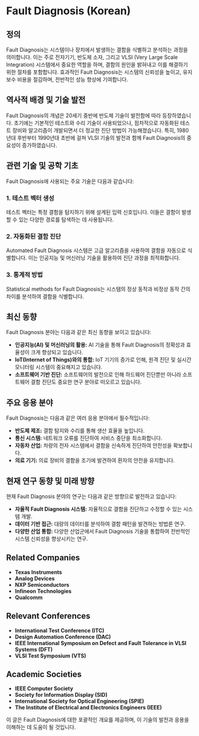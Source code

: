 # Fault Diagnosis (Korean)

## 정의
Fault Diagnosis는 시스템이나 장치에서 발생하는 결함을 식별하고 분석하는 과정을 의미합니다. 이는 주로 전자기기, 반도체 소자, 그리고 VLSI (Very Large Scale Integration) 시스템에서 중요한 역할을 하며, 결함의 원인을 밝혀내고 이를 해결하기 위한 절차를 포함합니다. 효과적인 Fault Diagnosis는 시스템의 신뢰성을 높이고, 유지보수 비용을 절감하며, 전반적인 성능 향상에 기여합니다.

## 역사적 배경 및 기술 발전
Fault Diagnosis의 개념은 20세기 중반에 반도체 기술이 발전함에 따라 등장하였습니다. 초기에는 기본적인 테스트와 수리 기술이 사용되었으나, 점차적으로 자동화된 테스트 장비와 알고리즘이 개발되면서 더 정교한 진단 방법이 가능해졌습니다. 특히, 1980년대 후반부터 1990년대 초반에 걸쳐 VLSI 기술의 발전과 함께 Fault Diagnosis의 중요성이 증가하였습니다.

## 관련 기술 및 공학 기초
Fault Diagnosis에 사용되는 주요 기술은 다음과 같습니다:

### 1. 테스트 벡터 생성
테스트 벡터는 특정 결함을 탐지하기 위해 설계된 입력 신호입니다. 이들은 결함이 발생할 수 있는 다양한 경로를 탐색하는 데 사용됩니다.

### 2. 자동화된 결함 진단
Automated Fault Diagnosis 시스템은 고급 알고리즘을 사용하여 결함을 자동으로 식별합니다. 이는 인공지능 및 머신러닝 기술을 활용하여 진단 과정을 최적화합니다.

### 3. 통계적 방법
Statistical methods for Fault Diagnosis는 시스템의 정상 동작과 비정상 동작 간의 차이를 분석하여 결함을 식별합니다.

## 최신 동향
Fault Diagnosis 분야는 다음과 같은 최신 동향을 보이고 있습니다:

- **인공지능(AI) 및 머신러닝의 활용:** AI 기술을 통해 Fault Diagnosis의 정확성과 효율성이 크게 향상되고 있습니다.
- **IoT(Internet of Things)와의 통합:** IoT 기기의 증가로 인해, 원격 진단 및 실시간 모니터링 시스템이 중요해지고 있습니다.
- **소프트웨어 기반 진단:** 소프트웨어의 발전으로 인해 하드웨어 진단뿐만 아니라 소프트웨어 결함 진단도 중요한 연구 분야로 떠오르고 있습니다.

## 주요 응용 분야
Fault Diagnosis는 다음과 같은 여러 응용 분야에서 필수적입니다:

- **반도체 제조:** 결함 탐지와 수리를 통해 생산 효율을 높입니다.
- **통신 시스템:** 네트워크 오류를 진단하여 서비스 중단을 최소화합니다.
- **자동차 산업:** 차량의 전자 시스템에서 결함을 신속하게 진단하여 안전성을 확보합니다.
- **의료 기기:** 의료 장비의 결함을 조기에 발견하여 환자의 안전을 유지합니다.

## 현재 연구 동향 및 미래 방향
현재 Fault Diagnosis 분야의 연구는 다음과 같은 방향으로 발전하고 있습니다:

- **자율적 Fault Diagnosis 시스템:** 자율적으로 결함을 진단하고 수정할 수 있는 시스템 개발.
- **데이터 기반 접근:** 대량의 데이터를 분석하여 결함 패턴을 발견하는 방법론 연구.
- **다양한 산업 통합:** 다양한 산업군에서 Fault Diagnosis 기술을 통합하여 전반적인 시스템 신뢰성을 향상시키는 연구.

## Related Companies
- **Texas Instruments**
- **Analog Devices**
- **NXP Semiconductors**
- **Infineon Technologies**
- **Qualcomm**

## Relevant Conferences
- **International Test Conference (ITC)**
- **Design Automation Conference (DAC)**
- **IEEE International Symposium on Defect and Fault Tolerance in VLSI Systems (DFT)**
- **VLSI Test Symposium (VTS)**

## Academic Societies
- **IEEE Computer Society**
- **Society for Information Display (SID)**
- **International Society for Optical Engineering (SPIE)**
- **The Institute of Electrical and Electronics Engineers (IEEE)**

이 글은 Fault Diagnosis에 대한 포괄적인 개요를 제공하며, 이 기술의 발전과 응용을 이해하는 데 도움이 될 것입니다.